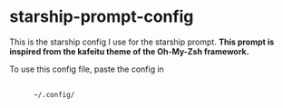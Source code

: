 # starship-prompt-config
This is the starship config I use for the starship prompt. 
__This prompt is inspired from the kafeitu theme of the Oh-My-Zsh framework.__

To use this config file, paste the config in 
<pre>
  <code>
      ~/.config/
  </code>
</pre>
